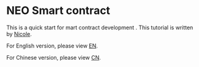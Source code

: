 
# NEO Smart contract 
This is a quick start for mart contract development . This tutorial is written by [Nicole](https://github.com/nicolegys).

For English version, please view [EN](SmartContract_quickStart_en.md).

For Chinese version, please view [CN](SmartContract_quickStart_cn.md).